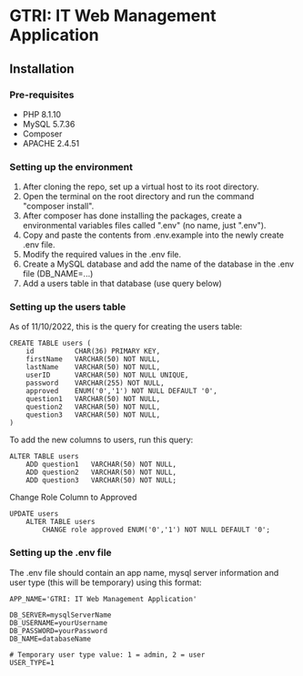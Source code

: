 # GTRI: IT Web Management Application
## Installation
### Pre-requisites
- PHP 8.1.10
- MySQL 5.7.36
- Composer
- APACHE 2.4.51

### Setting up the environment
1. After cloning the repo, set up a virtual host to its root directory.
2. Open the terminal on the root directory and run the command "composer install".
3. After composer has done installing the packages, create a environmental variables files called ".env" (no name, just ".env").
4. Copy and paste the contents from .env.example into the newly create .env file.
5. Modify the required values in the .env file.
6. Create a MySQL database and add the name of the database in the .env file (DB_NAME=...)
7. Add a users table in that database (use query below)

### Setting up the users table
As of 11/10/2022, this is the query for creating the users table:
```
CREATE TABLE users (
    id          CHAR(36) PRIMARY KEY,
    firstName   VARCHAR(50) NOT NULL,
    lastName    VARCHAR(50) NOT NULL,
    userID      VARCHAR(50) NOT NULL UNIQUE,
    password    VARCHAR(255) NOT NULL,
    approved    ENUM('0','1') NOT NULL DEFAULT '0',
    question1   VARCHAR(50) NOT NULL,
    question2   VARCHAR(50) NOT NULL,
    question3   VARCHAR(50) NOT NULL,
)
```
To add the new columns to users, run this query:
```
ALTER TABLE users
    ADD question1   VARCHAR(50) NOT NULL,
    ADD question2   VARCHAR(50) NOT NULL,
    ADD question3   VARCHAR(50) NOT NULL;
```
Change Role Column to Approved
```
UPDATE users
    ALTER TABLE users 
        CHANGE role approved ENUM('0','1') NOT NULL DEFAULT '0';
```


### Setting up the .env file
The .env file should contain an app name, mysql server information and user type (this will be temporary) using this format:
```
APP_NAME='GTRI: IT Web Management Application'

DB_SERVER=mysqlServerName
DB_USERNAME=yourUsername
DB_PASSWORD=yourPassword
DB_NAME=databaseName

# Temporary user type value: 1 = admin, 2 = user 
USER_TYPE=1
```
